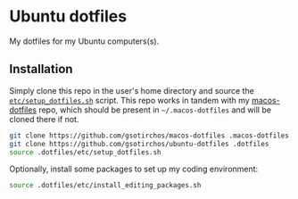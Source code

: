 # Ubuntu dotfiles
My dotfiles for my Ubuntu computers(s).

## Installation
Simply clone this repo in the user's home directory and source the [`etc/setup_dotfiles.sh`](etc/setup_dotfiles.sh) script. This repo works in tandem with my [macos-dotfiles](https://github.com/gsotirchos/macos-dotfiles) repo, which should be present in `~/.macos-dotfiles` and will be cloned there if not.
``` bash
git clone https://github.com/gsotirchos/macos-dotfiles .macos-dotfiles
git clone https://github.com/gsotirchos/ubuntu-dotfiles .dotfiles
source .dotfiles/etc/setup_dotfiles.sh
```

Optionally, install some packages to set up my coding environment:
``` bash
source .dotfiles/etc/install_editing_packages.sh
```
